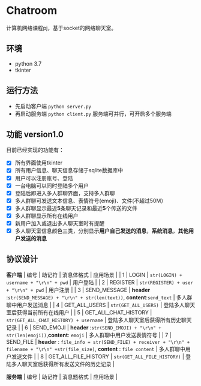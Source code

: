 # Chatroom
计算机网络课程pj，基于socket的网络聊天室。

## 环境
* python 3.7
* tkinter

## 运行方法
* 先启动客户端
  ```python server.py```
* 再启动服务端
  ```python client.py```
  服务端可并行，可开启多个服务端

## 功能 version1.0
目前已经实现的功能有：

- [x] 所有界面使用tkinter
- [x] 所有用户信息、聊天信息存储于sqlite数据库中
- [x] 用户可以注册账号、登陆
- [x] 一台电脑可以同时登陆多个用户
- [x] 登陆后即进入多人群聊界面，支持多人群聊
- [x] 多人群聊可发送文本信息、表情符号(emoji)、文件(不超过50M）
- [x] 多人群聊显示最近**5**条聊天记录和最近**5**个传送的文件
- [x] 多人群聊显示所有在线用户
- [x] 新用户加入或退出多人聊天室时有提醒
- [x] 多人聊天室信息颜色三类，分别显示**用户自己发送的消息**，**系统消息**，**其他用户发送的消息**

## 协议设计
**客户端**
| 编号 | 助记符 | 消息体格式 | 应用场景 |
| 1 | LOGIN | ``` str(LOGIN) + username + "\r\n" + pwd ``` | 用户登陆 | 
| 2 | REGISTER | ``` str(REGISTER) + user + "\r\n" + pwd ``` | 用户注册 |
| 3 | SEND_MESSAGE | **header** :```str(SEND_MESSAGE) + "\r\n" + str(len(text))```, **content**:```send_text``` | 多人群聊中用户发送消息 |
| 4 | GET_ALL_USERS | ```str(GET_ALL_USERS)``` | 登陆多人聊天室后获得当前所有在线用户 |
| 5 | GET_ALL_CHAT_HISTORY | ```str(GET_ALL_CHAT_HISTORY) + username``` | 登陆多人聊天室后获得所有历史聊天记录 | 
| 6 | SEND_EMOJI | **header** :```str(SEND_EMOJI) + "\r\n" + str(len(emoji))```,**content**: ```emoji``` | 多人群聊中用户发送表情符号 |
| 7 | SEND_FILE | **header** : ```file_info = str(SEND_FILE) + receiver + "\r\n" + filename + "\r\n" +str(file_size)```, **content** : ```file content``` | 多人群聊中用户发送文件 |
| 8 | GET_ALL_FILE_HISTORY | ```str(GET_ALL_FILE_HISTORY)``` | 登陆多人聊天室后获得所有发送文件的历史记录 |

**服务端**
| 编号 | 助记符 | 消息题格式 | 应用场景 |

